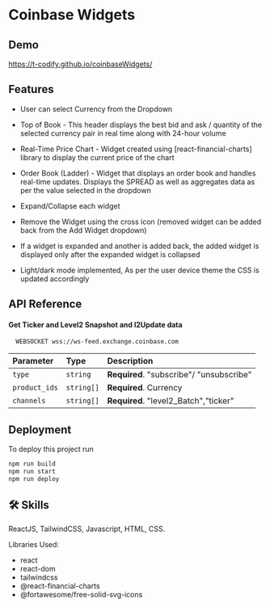 
# Coinbase Widgets



## Demo

https://t-codify.github.io/coinbaseWidgets/
## Features

- User can select Currency from the Dropdown

- Top of Book - This header displays the best bid and ask / quantity of the selected currency pair in real time along with 24-hour volume
    
- Real-Time Price Chart -
        Widget created using [react-financial-charts] library to display the current price of the chart

- Order Book (Ladder) -
        Widget that displays an order book and handles real-time updates.
        Displays the SPREAD as well as aggregates data as per the value selected in the dropdown

- Expand/Collapse each widget
- Remove the Widget using the cross icon (removed widget can be added back from the Add Widget dropdown)
- If a widget is expanded and another is added back, the added widget is displayed only after the expanded widget is collapsed
- Light/dark mode implemented, As per the user device theme the CSS is updated accordingly


## API Reference

#### Get Ticker and Level2 Snapshot and l2Update data

```websocket
  WEBSOCKET wss://ws-feed.exchange.coinbase.com
```

| Parameter | Type     | Description                |
| :-------- | :------- | :------------------------- |
| `type` | `string` | **Required**. "subscribe"/ "unsubscribe"  |
| `product_ids` | `string[]` | **Required**. Currency  |
| `channels` | `string[]` | **Required**. "level2_Batch","ticker"  |




## Deployment

To deploy this project run

```bash
npm run build
npm run start
npm run deploy
```


## 🛠 Skills

ReactJS, TailwindCSS, Javascript, HTML, CSS.

Libraries Used:
- react
- react-dom
- tailwindcss
- @react-financial-charts
- @fortawesome/free-solid-svg-icons
